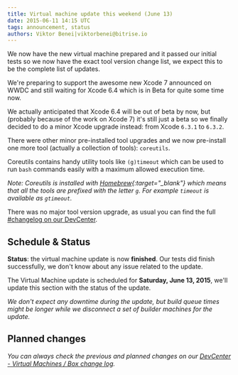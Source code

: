 ```yaml
---
title: Virtual machine update this weekend (June 13)
date: 2015-06-11 14:15 UTC
tags: announcement, status
authors: Viktor Benei|viktorbenei@bitrise.io
---
```


We now have the new virtual machine prepared and it
passed our initial tests so we now have the exact tool
version change list, we expect this to be the complete list of updates.

We're preparing to support the awesome new Xcode 7 announced on WWDC
and still waiting for Xcode 6.4 which is in Beta for quite some time now.

We actually anticipated that Xcode 6.4 will be out of beta by now,
but (probably because of the work on Xcode 7) it's still just a beta
so we finally decided to do a minor Xcode upgrade instead:
from Xcode `6.3.1` to `6.3.2`.

There were other minor pre-installed tool upgrades
and we now pre-install one more tool (actually a collection of tools): `coreutils`.

Coreutils contains handy utility tools like `(g)timeout`
which can be used to run `bash` commands easily with a maximum
allowed execution time.

*Note: Coreutils is installed with [Homebrew](http://brew.sh/){:target="_blank"} which means
that all the tools are prefixed with the letter `g`.
For example `timeout` is available as `gtimeout`.*

There was no major tool version upgrade, as usual you can find
the full [#changelog on our DevCenter](http://devcenter.bitrise.io/docs/vm-box-changelog).


## Schedule & Status

**Status**: the virtual machine update is now **finished**.
Our tests did finish successfully, we don't know about any issue related to the update.

The Virtual Machine update is scheduled for **Saturday, June 13, 2015**,
we'll update this section with the status of the update.

*We don't expect any downtime during the update, but build queue
times might be longer while we disconnect a set of
builder machines for the update.*


## Planned changes

*You can always check the previous and planned changes
on our [DevCenter - Virtual Machines / Box change log](http://devcenter.bitrise.io/docs/vm-box-changelog).*
